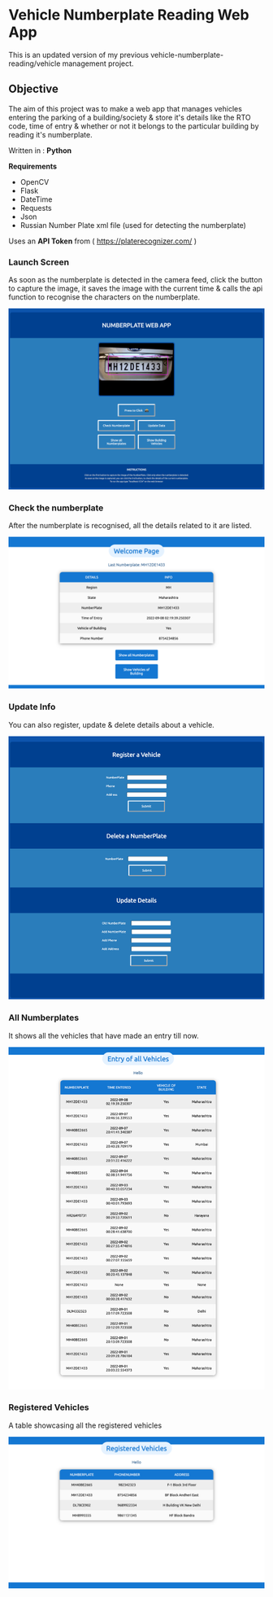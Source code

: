 # Vehicle Numberplate Reading Web App
This is an updated version of my previous vehicle-numberplate-reading/vehicle management project.

## Objective
The aim of this project was to make a web app that manages vehicles entering the parking of a building/society & store it's details like the RTO code, time of entry & whether or not it belongs to the particular building by reading it's numberplate.

Written in : **Python**

**Requirements**
  - OpenCV
  - Flask
  - DateTime
  - Requests
  - Json
  - Russian Number Plate xml file (used for detecting the numberplate)

Uses an **API Token** from ( https://platerecognizer.com/ )
### Launch Screen
As soon as the numberplate is detected in the camera feed, click the button to capture the image, it saves the image with the current time & calls the api function to recognise the characters on the numberplate.

<p align="center">
  <img src="https://github.com/ParvNarang/VEHICLE-NUMBER-PLATE-PROJECT/blob/0f6e6843ba3af7a626e13ad17333ce897c56a850/assets/1.png">
</p>

### Check the numberplate
After the numberplate is recognised, all the details related to it are listed.

<p align="center">
  <img src="https://github.com/ParvNarang/VEHICLE-NUMBER-PLATE-PROJECT/blob/0f6e6843ba3af7a626e13ad17333ce897c56a850/assets/2.png">
</p>

### Update Info

You can also register, update & delete details about a vehicle.

<p align="center">
  <img src="https://github.com/ParvNarang/VEHICLE-NUMBER-PLATE-PROJECT/blob/0f6e6843ba3af7a626e13ad17333ce897c56a850/assets/3.png">
</p>

### All Numberplates

It shows all the vehicles that have made an entry till now.
<p align="center">
  <img src="https://github.com/ParvNarang/VEHICLE-NUMBER-PLATE-PROJECT/blob/0f6e6843ba3af7a626e13ad17333ce897c56a850/assets/4.png">
</p>

### Registered Vehicles

A table showcasing all the registered vehicles
<p align="center">
  <img src="https://github.com/ParvNarang/VEHICLE-NUMBER-PLATE-PROJECT/blob/0f6e6843ba3af7a626e13ad17333ce897c56a850/assets/5.png">
</p>